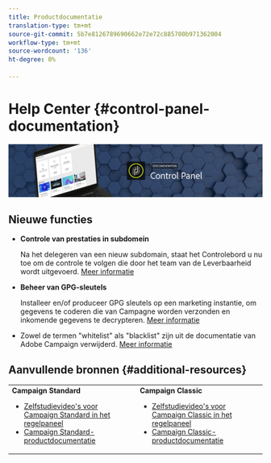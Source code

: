 ```yaml
---
title: Productdocumentatie
translation-type: tm+mt
source-git-commit: 5b7e8126789690662e72e72c885700b971362004
workflow-type: tm+mt
source-wordcount: '136'
ht-degree: 0%

---
```



# Help Center {#control-panel-documentation}

![](assets/do-not-localize/banner.png)

## Nieuwe functies

* **Controle van prestaties in subdomein**

   Na het delegeren van een nieuw subdomain, staat het Controlebord u nu toe om de controle te volgen die door het team van de Leverbaarheid wordt uitgevoerd. [Meer informatie](subdomains-certificates/using/setting-up-new-subdomain.md)

* **Beheer van GPG-sleutels**

   Installeer en/of produceer GPG sleutels op een marketing instantie, om gegevens te coderen die van Campagne worden verzonden en inkomende gegevens te decrypteren. [Meer informatie](instances-settings/using/gpg-keys-management.md)

* Zowel de termen &quot;whitelist&quot; als &quot;blacklist&quot; zijn uit de documentatie van Adobe Campaign verwijderd. [Meer informatie](release-notes.md)

## Aanvullende bronnen {#additional-resources}

<table>
    <tr>
        <td><b>Campaign Standard</b><br/>
        <ul>
            <li><a href="https://docs.adobe.com/content/help/en/campaign-learn/campaign-standard-tutorials/administrating/control-panel/control-panel-overview.html">Zelfstudievideo's voor Campaign Standard in het regelpaneel</a></li>
            <li><a href="https://docs.adobe.com/content/help/en/campaign-standard/using/campaign-standard-home.html">Campaign Standard-productdocumentatie</a></li>
        </ul>
        </td>
        <td><b>Campaign Classic</b><br/>
        <ul>
            <li><a href="https://docs.adobe.com/content/help/en/campaign-learn/campaign-classic-tutorials/administrating/control-panel-acc/control-panel-overview.html">Zelfstudievideo's voor Campaign Classic in het regelpaneel</a></li>
            <li><a href="https://docs.adobe.com/content/help/en/campaign-classic/using/campaign-classic-home.html">Campaign Classic-productdocumentatie</a></li>
        </ul>
        </td>
    </tr>
</table>
